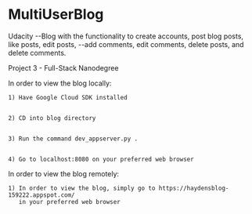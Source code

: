 # MultiUserBlog
Udacity 
--Blog with the functionality to create accounts, post blog posts, like posts, edit posts, 
--add comments, edit comments, delete posts, and delete comments.

Project 3 - Full-Stack Nanodegree



In order to view the blog locally:
  

	1) Have Google Cloud SDK installed
  

	2) CD into blog directory
  

	3) Run the command dev_appserver.py .
 
 
	4) Go to localhost:8080 on your preferred web browser
  


In order to view the blog remotely:
  

	1) In order to view the blog, simply go to https://haydensblog-159222.appspot.com/ 
	   in your preferred web browser